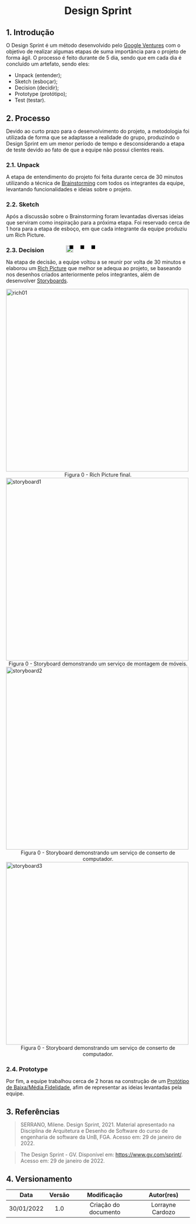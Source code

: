 <style>
* { margin: 0; padding: 0; }
.slider {
    display: block;
    height: auto;
    width: 200;
    margin: auto;
    margin-top: 20px;
    position: relative;
}

.slider li {
    list-style: none;
    position: absolute;
}

.slider img {
    margin: auto;
    height: 100%;
    width: 100%;
    vertical-align: top;
}

.slider input {
    display: none;
}

.slider label {
    background-color: #000;
    bottom: 10px;
    cursor: pointer;
    display: block;
    height: 10px;
    position: absolute;
    width: 10px;
    z-index: 10;
}

.slider li:nth-child(1) label {
    left: 10px;
}

.slider li:nth-child(2) label {
    left: 40px;
}

.slider li:nth-child(3) label {
    left: 70px;
}

.slider img {
    opacity: 0;
    visibility: hidden;
}

.slider li input:checked ~ img {
    opacity: 1;
    visibility: visible;
    z-index: 10;
}

</style>
# <center>Design Sprint

## 1. Introdução
O Design Sprint é um método desenvolvido pelo [Google Ventures](https://www.gv.com/sprint/) com o objetivo de realizar algumas etapas de suma importância para o projeto de forma ágil. O processo é feito durante de 5 dia, sendo que em cada dia é concluído um artefato, sendo eles:
- Unpack (entender);
- Sketch (esboçar);
- Decision (decidir);
- Prototype (protótipo);
- Test (testar).

## 2. Processo
Devido ao curto prazo para o desenvolvimento do projeto, a metodologia foi utilizada de forma que se adaptasse a realidade do grupo, produzindo o Design Sprint em um menor período de tempo e desconsiderando a etapa de teste devido ao fato de que a equipe não possui clientes reais.

### 2.1. Unpack
A etapa de entendimento do projeto foi feita durante cerca de 30 minutos utilizando a técnica de [Brainstorming]() com todos os integrantes da equipe, levantando funcionalidades e ideias sobre o projeto.

### 2.2. Sketch
Após a discussão sobre o Brainstorming foram levantadas diversas ideias que serviram como inspiração para a próxima etapa. Foi reservado cerca de 1 hora para a etapa de esboço, em que cada integrante da equipe produziu um Rich Picture.

<ul class="slider">
    <li>
        <input type="radio" id="slide1" name="slide" checked>
        <label for="slide1"></label>
        <img src="assets/images/rich-Alvaro.jpeg" />
    </li>
    <li>
        <input type="radio" id="slide2" name="slide">
        <label for="slide2"></label>
        <img src="assets/images/rich-antonio.jpeg" />
    </li>
    <li>
        <input type="radio" id="slide3" name="slide">
        <label for="slide3"></label>
        <img src="assets/images/rich-ariel.png" />
    </li>
</ul>

### 2.3. Decision
Na etapa de decisão, a equipe voltou a se reunir por volta de 30 minutos e elaborou um [Rich Picture](./richPicture.md) que melhor se adequa ao projeto, se baseando nos desenhos criados anteriormente pelos integrantes, além de desenvolver [Storyboards](./storyboard.md).

<img width="500px"  class="center" src='assets/images/RichPicuture_v02 .jpeg' alt="rich01">
<figcaption><center>Figura 0 - Rich Picture final.<br></center></figcaption>

<img width="500px"  class="center" src='assets/images/storyboard1.png' alt="storyboard1">
<figcaption><center>Figura 0 - Storyboard demonstrando um serviço de montagem de móveis.<br></center></figcaption>

<img width="500px"  class="center" src='assets/images/storyboard2.png' alt="storyboard2">
<figcaption><center>Figura 0 - Storyboard demonstrando um serviço de conserto de computador.<br></center></figcaption>

<img width="500px"  class="center" src='assets/images/storyboard3.png' alt="storyboard3">
<figcaption><center>Figura 0 - Storyboard demonstrando um serviço de conserto de computador.<br></center></figcaption>


### 2.4. Prototype
Por fim, a equipe trabalhou cerca de 2 horas na construção de um [Protótipo de Baixa/Média Fidelidade](), afim de representar as ideias levantadas pela equipe.


## 3. Referências 
>SERRANO, Milene. Design Sprint, 2021. Material apresentado na Disciplina de Arquitetura e Desenho de Software do curso de engenharia de software da UnB, FGA. Acesso em: 29 de janeiro de 2022.

>The Design Sprint - GV. Disponível em: <https://www.gv.com/sprint/>. Acesso em: 29 de janeiro de 2022.


## 4. Versionamento 
|    Data    | Versão |     Modificação      |    Autor(res)    |
|:----------:|:------:|:--------------------:|:----------------:|
| 30/01/2022 |   1.0  | Criação do documento | Lorrayne Cardozo |